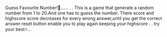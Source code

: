 Guess Favourite Number!🤞......
.
.
This is a game that generate a random number from 1 to 20.And one has to guess the number.
There score and highscore
score decreases for every wrong answer,until you get the correct answer
reset button enable you to play again keeping your highscore
.
.
try your best⚡...

